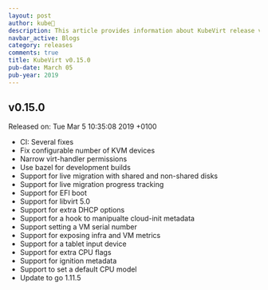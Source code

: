 ```yaml
---
layout: post
author: kube🤖
description: This article provides information about KubeVirt release v0.15.0 changes
navbar_active: Blogs
category: releases
comments: true
title: KubeVirt v0.15.0
pub-date: March 05
pub-year: 2019
---
```



## v0.15.0

Released on: Tue Mar 5 10:35:08 2019 +0100

- CI: Several fixes
- Fix configurable number of KVM devices
- Narrow virt-handler permissions
- Use bazel for development builds
- Support for live migration with shared and non-shared disks
- Support for live migration progress tracking
- Support for EFI boot
- Support for libvirt 5.0
- Support for extra DHCP options
- Support for a hook to manipualte cloud-init metadata
- Support setting a VM serial number
- Support for exposing infra and VM metrics
- Support for a tablet input device
- Support for extra CPU flags
- Support for ignition metadata
- Support to set a default CPU model
- Update to go 1.11.5
